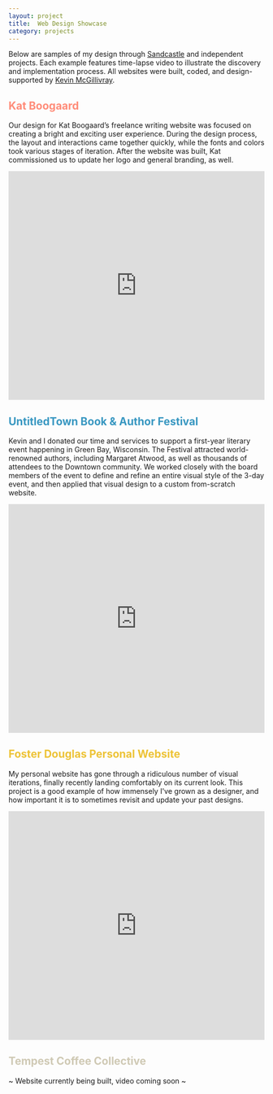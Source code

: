 ```yaml
---
layout: project
title:  Web Design Showcase
category: projects
---
```

Below are samples of my design through [Sandcastle](http://sandcastle.co "Sandcastle") and independent projects.  Each example features time-lapse video to illustrate the discovery and implementation process.  All websites were built, coded, and design-supported by [Kevin McGillivray](http://www.kevinmcgillivray.net "Kevin McGillivray").

<h2 style="color:#FF8C79;">Kat Boogaard</h2>

Our design for Kat Boogaard’s freelance writing website was focused on creating a bright and exciting user experience.   During the design process, the layout and interactions came together quickly, while the fonts and colors took various stages of iteration.  After the website was built, Kat commissioned us to update her logo and general branding, as well.

<iframe src="https://player.vimeo.com/video/221399698?color=FF8C79&title=0&byline=0&portrait=0" width="100%" height="450" frameborder="0" webkitallowfullscreen mozallowfullscreen allowfullscreen></iframe>

<h2 style="color:#3897C1;">UntitledTown Book & Author Festival</h2>

Kevin and I donated our time and services to support a first-year literary event happening in Green Bay, Wisconsin. The Festival attracted world-renowned authors, including Margaret Atwood, as well as thousands of attendees to the Downtown community.  We worked closely with the board members of the event to define and refine an entire visual style of the 3-day event, and then applied that visual design to a custom from-scratch website.

<iframe src="https://player.vimeo.com/video/221662474?color=3897C1&title=0&byline=0&portrait=0" width="100%" height="450" frameborder="0" webkitallowfullscreen mozallowfullscreen allowfullscreen></iframe>

<h2 style="color:#EDC336;">Foster Douglas Personal Website</h2>

My personal website has gone through a ridiculous number of visual iterations, finally recently landing comfortably on its current look. This project is a good example of how immensely I've grown as a designer, and how important it is to sometimes revisit and update your past designs.

<iframe src="https://player.vimeo.com/video/221784437?color=EDC336&title=0&byline=0&portrait=0" width="100%" height="450" frameborder="0" webkitallowfullscreen mozallowfullscreen allowfullscreen></iframe>

<h2 style="color:#CFC9B4;">Tempest Coffee Collective</h2>

~ Website currently being built, video coming soon ~